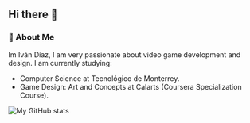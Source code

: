 ## Hi there 👋

### :rocket:  About Me
Im Iván Díaz, I am very passionate about video game development and design. I am currently studying:
- Computer Science at Tecnológico de Monterrey.
- Game Design: Art and Concepts at Calarts (Coursera Specialization Course).

![My GitHub stats](https://github-readme-stats.vercel.app/api?username=IvanDLar&show_icons=true&theme=dracula)
